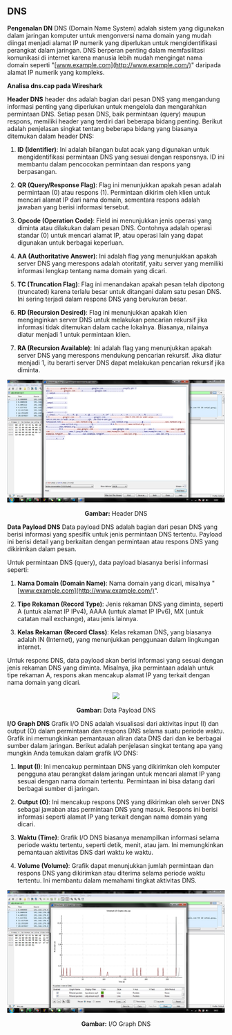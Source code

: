 ## DNS
**Pengenalan DN**
DNS (Domain Name System) adalah sistem yang digunakan dalam jaringan komputer untuk mengonversi nama domain yang mudah diingat menjadi alamat IP numerik yang diperlukan untuk mengidentifikasi perangkat dalam jaringan. DNS berperan penting dalam memfasilitasi komunikasi di internet karena manusia lebih mudah mengingat nama domain seperti "[www.example.com](http://www.example.com/)" daripada alamat IP numerik yang kompleks.

**Analisa dns.cap pada Wireshark**

**Header DNS** 
header dns adalah bagian dari pesan DNS yang mengandung informasi penting yang diperlukan untuk mengelola dan mengarahkan permintaan DNS. Setiap pesan DNS, baik permintaan (query) maupun respons, memiliki header yang terdiri dari beberapa bidang penting. Berikut adalah penjelasan singkat tentang beberapa bidang yang biasanya ditemukan dalam header DNS:

1.  **ID (Identifier)**: Ini adalah bilangan bulat acak yang digunakan untuk mengidentifikasi permintaan DNS yang sesuai dengan responsnya. ID ini membantu dalam pencocokan permintaan dan respons yang berpasangan.
    
2.  **QR (Query/Response Flag)**: Flag ini menunjukkan apakah pesan adalah permintaan (0) atau respons (1). Permintaan dikirim oleh klien untuk mencari alamat IP dari nama domain, sementara respons adalah jawaban yang berisi informasi tersebut.
    
3.  **Opcode (Operation Code)**: Field ini menunjukkan jenis operasi yang diminta atau dilakukan dalam pesan DNS. Contohnya adalah operasi standar (0) untuk mencari alamat IP, atau operasi lain yang dapat digunakan untuk berbagai keperluan.
    
4.  **AA (Authoritative Answer)**: Ini adalah flag yang menunjukkan apakah server DNS yang merespons adalah otoritatif, yaitu server yang memiliki informasi lengkap tentang nama domain yang dicari.
    
5.  **TC (Truncation Flag)**: Flag ini menandakan apakah pesan telah dipotong (truncated) karena terlalu besar untuk ditangani dalam satu pesan DNS. Ini sering terjadi dalam respons DNS yang berukuran besar.
    
6.  **RD (Recursion Desired)**: Flag ini menunjukkan apakah klien menginginkan server DNS untuk melakukan pencarian rekursif jika informasi tidak ditemukan dalam cache lokalnya. Biasanya, nilainya diatur menjadi 1 untuk permintaan klien.
    
7.  **RA (Recursion Available)**: Ini adalah flag yang menunjukkan apakah server DNS yang merespons mendukung pencarian rekursif. Jika diatur menjadi 1, itu berarti server DNS dapat melakukan pencarian rekursif jika diminta.

<div align="center">
<img src="assets/header-dns.jpg">
<p><strong>Gambar:</strong> Header DNS</p>
</div>


**Data Payload DNS**
Data payload DNS adalah bagian dari pesan DNS yang berisi informasi yang spesifik untuk jenis permintaan DNS tertentu. Payload ini berisi detail yang berkaitan dengan permintaan atau respons DNS yang dikirimkan dalam pesan.

Untuk permintaan DNS (query), data payload biasanya berisi informasi seperti:

1.  **Nama Domain (Domain Name)**: Nama domain yang dicari, misalnya "[www.example.com](http://www.example.com/)".
    
2.  **Tipe Rekaman (Record Type)**: Jenis rekaman DNS yang diminta, seperti A (untuk alamat IP IPv4), AAAA (untuk alamat IP IPv6), MX (untuk catatan mail exchange), atau jenis lainnya.
    
3.  **Kelas Rekaman (Record Class)**: Kelas rekaman DNS, yang biasanya adalah IN (Internet), yang menunjukkan penggunaan dalam lingkungan internet.
    

Untuk respons DNS, data payload akan berisi informasi yang sesuai dengan jenis rekaman DNS yang diminta. Misalnya, jika permintaan adalah untuk tipe rekaman A, respons akan mencakup alamat IP yang terkait dengan nama domain yang dicari.

<div align="center">
<img src="assets/data-payload-dns.jpg">
<p><strong>Gambar:</strong> Data Payload DNS</p>
</div>

**I/O Graph DNS**
Grafik I/O DNS adalah visualisasi dari aktivitas input (I) dan output (O) dalam permintaan dan respons DNS selama suatu periode waktu. Grafik ini memungkinkan pemantauan aliran data DNS dari dan ke berbagai sumber dalam jaringan. Berikut adalah penjelasan singkat tentang apa yang mungkin Anda temukan dalam grafik I/O DNS:

1.  **Input (I)**: Ini mencakup permintaan DNS yang dikirimkan oleh komputer pengguna atau perangkat dalam jaringan untuk mencari alamat IP yang sesuai dengan nama domain tertentu. Permintaan ini bisa datang dari berbagai sumber di jaringan.
    
2.  **Output (O)**: Ini mencakup respons DNS yang dikirimkan oleh server DNS sebagai jawaban atas permintaan DNS yang masuk. Respons ini berisi informasi seperti alamat IP yang terkait dengan nama domain yang dicari.
    
3.  **Waktu (Time)**: Grafik I/O DNS biasanya menampilkan informasi selama periode waktu tertentu, seperti detik, menit, atau jam. Ini memungkinkan pemantauan aktivitas DNS dari waktu ke waktu.
    
4.  **Volume (Volume)**: Grafik dapat menunjukkan jumlah permintaan dan respons DNS yang dikirimkan atau diterima selama periode waktu tertentu. Ini membantu dalam memahami tingkat aktivitas DNS.

<div align="center">
<img src="assets/io-graph-dns.jpg">
<p><strong>Gambar:</strong> I/O Graph DNS</p>
</div>


